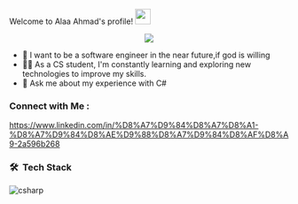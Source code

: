 


  Welcome to Alaa Ahmad's profile!
  <img src="https://media.giphy.com/media/hvRJCLFzcasrR4ia7z/giphy.gif" width="28">
</h3>

<!-- Typing SVG by DenverCoder1 - https://github.com/DenverCoder1/readme-typing-svg -->
<p align="center">
  <a href="https://github.com/DenverCoder1/readme-typing-svg"><img src="https://readme-typing-svg.herokuapp.com/?lines=Software-Engineering%20Manager;Always%20learning%20new%20things&font=Fira%20Code&center=true&width=440&height=45&color=f75c7e&vCenter=true&size=22"></a>
</p> 

- 🏢 I want to be a software engineer in the  near future,if god is willing
- 👨‍💻 As a CS student, I'm constantly learning and exploring new technologies to improve my skills.
- 💬 Ask me about my experience with C#


### Connect with Me :

https://www.linkedin.com/in/%D8%A7%D9%84%D8%A7%D8%A1-%D8%A7%D9%84%D8%AE%D9%88%D8%A7%D9%84%D8%AF%D8%A9-2a596b268


### 🛠 &nbsp;Tech Stack


![csharp](https://img.shields.io/badge/-csharp-05122A?style=flat&logo=csharp)&nbsp;











































